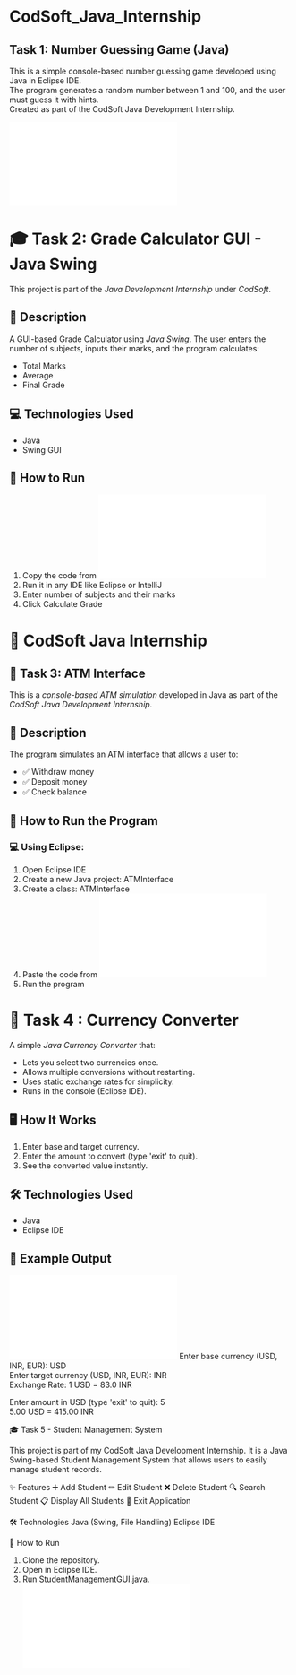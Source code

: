 # CodSoft_Java_Internship

## Task 1: Number Guessing Game (Java)

This is a simple console-based number guessing game developed using Java in Eclipse IDE.  
The program generates a random number between 1 and 100, and the user must guess it with hints.  
Created as part of the CodSoft Java Development Internship.

![Output](NumberGuessGame.java)

# 🎓 Task 2: Grade Calculator GUI - Java Swing

This project is part of the *Java Development Internship* under *CodSoft*.

## 📌 Description
A GUI-based Grade Calculator using *Java Swing*. The user enters the number of subjects, inputs their marks, and the program calculates:
- Total Marks
- Average
- Final Grade

## 💻 Technologies Used
- Java
- Swing GUI

## 🚀 How to Run
1. Copy the code from ![Output](GradeCalculatorGUI.java)
2. Run it in any IDE like Eclipse or IntelliJ
3. Enter number of subjects and their marks
4. Click Calculate Grade

# 🔐 CodSoft Java Internship

## 💼 Task 3: ATM Interface

This is a *console-based ATM simulation* developed in Java as part of the *CodSoft Java Development Internship*.

## 📌 Description

The program simulates an ATM interface that allows a user to:

- ✅ Withdraw money
- ✅ Deposit money
- ✅ Check balance

## 🚀 How to Run the Program

### 💻 Using Eclipse:

1. Open Eclipse IDE
2. Create a new Java project: ATMInterface
3. Create a class: ATMInterface
4. Paste the code from ![Output](ATMInterface.java)
5. Run the program

# 💱 Task 4 : Currency Converter

A simple *Java Currency Converter* that:
- Lets you select two currencies once.
- Allows multiple conversions without restarting.
- Uses static exchange rates for simplicity.
- Runs in the console (Eclipse IDE).

## 🖥 How It Works
1. Enter base and target currency.
2. Enter the amount to convert (type 'exit' to quit).
3. See the converted value instantly.

## 🛠 Technologies Used
- Java
- Eclipse IDE

## 📌 Example Output
![Output](CurrencyConverter.java)
Enter base currency (USD, INR, EUR): USD  
Enter target currency (USD, INR, EUR): INR  
Exchange Rate: 1 USD = 83.0 INR  

Enter amount in USD (type 'exit' to quit): 5  
5.00 USD = 415.00 INR  

🎓 Task 5 - Student Management System

This project is part of my CodSoft Java Development Internship.
It is a Java Swing-based Student Management System that allows users to easily manage student records.

✨ Features
➕ Add Student
✏ Edit Student
❌ Delete Student
🔍 Search Student
📋 Display All Students
🚪 Exit Application

🛠 Technologies
Java (Swing, File Handling)
Eclipse IDE

🚀 How to Run
1. Clone the repository.
2. Open in Eclipse IDE.
3. Run StudentManagementGUI.java.
![Output](StudentManagementSystemGUI.java)




